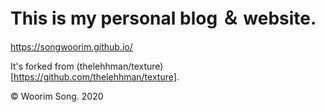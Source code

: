 # This is my personal blog ＆ website.
https://songwoorim.github.io/

It's forked from (thelehhman/texture)[https://github.com/thelehhman/texture].

© Woorim Song. 2020
